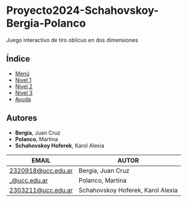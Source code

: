 # Proyecto2024-Schahovskoy-Bergia-Polanco
Juego interactivo de tiro oblicuo en dos dimensiones

## Índice
- [Menú]()
- [Nivel 1]()
- [Nivel 2]()
- [Nivel 3]()
- [Ayuda]()

## Autores
- **Bergia**, Juan Cruz
- **Polanco**, Martina
- **Schahovskoy Hoferek**, Karol Alexia

|EMAIL|AUTOR|
|-----|-----|
|2320918@ucc.edu.ar|Bergia, Juan Cruz|
|_@ucc.edu.ar|Polanco, Martina|
|2303211@ucc.edu.ar|Schahovskoy Hoferek, Karol Alexia|

